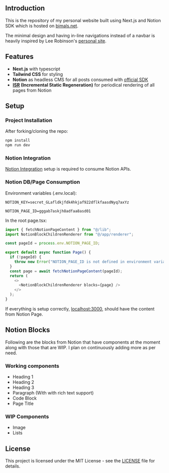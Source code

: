 ## Introduction
This is the repository of my personal website built using Next.js and Notion SDK which is hosted on [bimals.net](https://bimals.net). 

The minimal design and having in-line navigations instead of a navbar is heavily inspired by Lee Robinson's [personal site](https://leerob.com).

## Features
- **Next.js** with typescript
- **Tailwind CSS** for styling
- **Notion** as headless CMS for all posts consumed with [official SDK](https://github.com/makenotion/notion-sdk-js)
- **[ISR](https://nextjs.org/docs/pages/building-your-application/data-fetching/incremental-static-regeneration) (Incremental Static Regeneration)** for periodical rendering of all pages from Notion

## Setup
### Project Installation
After forking/cloning the repo:
```bash
npm install
npm run dev
```

### Notion Integration
[Notion Integration](https://developers.notion.com/docs/create-a-notion-integration) setup is required to consume Notion APIs.

### Notion DB/Page Consumption
Environment variables (.env.local):
```
NOTION_KEY=secret_GLafldkjfdk4hkjaf922dflkfaasdNyq7axYz

NOTION_PAGE_ID=gggab7askjh8adfaa8asd01
```
In the root page.tsx:
```javascript
import { fetchNotionPageContent } from "@/lib";
import NotionBlockChildrenRenderer from "@/app/renderer";

const pageId = process.env.NOTION_PAGE_ID;

export default async function Page() {
  if (!pageId) {
    throw new Error("NOTION_PAGE_ID is not defined in environment variables.");
  }
  const page = await fetchNotionPageContent(pageId);
  return (
    <>
      <NotionBlockChildrenRenderer blocks={page} />
    </>
  );
}
```
If everything is setup correctly, [localhost:3000](http://localhost:3000), should have the content from Notion Page.

## Notion Blocks

Following are the blocks from Notion that have components at the moment along with those that are WIP. I plan on continuously adding more as per need.

### Working components
- Heading 1
- Heading 2
- Heading 3
- Paragraph (With with rich text support)
- Code Block
- Page Title

### WIP Components
- Image
- Lists

## License
This project is licensed under the MIT License - see the [LICENSE](https://github.com/bimalpaudels/personal-site/blob/main/LICENSE) file for details.
